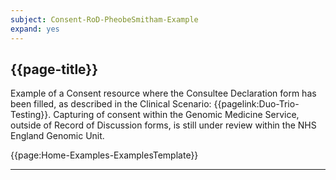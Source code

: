 ```yaml
---
subject: Consent-RoD-PheobeSmitham-Example
expand: yes
---
```



## {{page-title}}

Example of a Consent resource where the Consultee Declaration form has been filled,  as described in the Clinical Scenario: {{pagelink:Duo-Trio-Testing}}. Capturing of consent within the Genomic Medicine Service, outside of Record of Discussion forms, is still under review within the NHS England Genomic Unit.

{{page:Home-Examples-ExamplesTemplate}}



---
